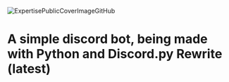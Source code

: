 ![ExpertisePublicCoverImageGitHub](https://i.imgur.com/ayvFafd.png)
# A simple discord bot, being made with Python and Discord.py Rewrite (latest)
